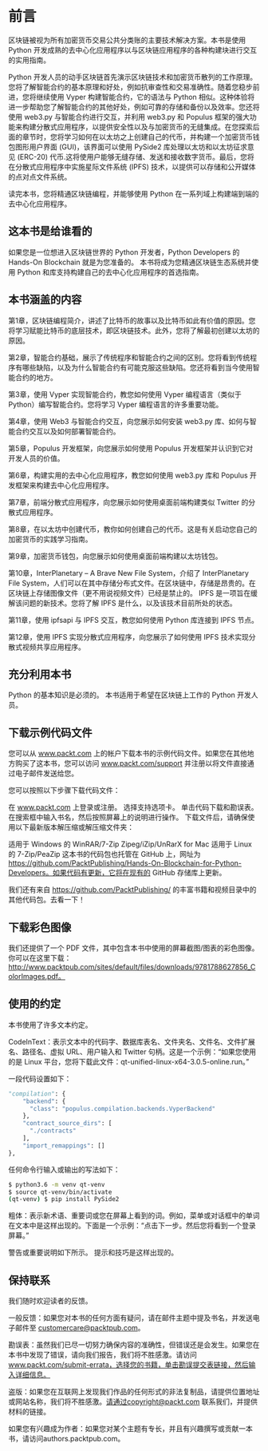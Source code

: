 # 前言

区块链被视为所有加密货币交易公共分类账的主要技术解决方案。本书是使用 Python 开发成熟的去中心化应用程序以与区块链应用程序的各种构建块进行交互的实用指南。

Python 开发人员的动手区块链首先演示区块链技术和加密货币散列的工作原理。您将了解智能合约的基本原理和好处，例如抗审查性和交易准确性。随着您稳步前进，您将继续使用 Vyper 构建智能合约，它的语法与 Python 相似。这种体验将进一步帮助您了解智能合约的其他好处，例如可靠的存储和备份以及效率。您还将使用 web3.py 与智能合约进行交互，并利用 web3.py 和 Populus 框架的强大功能来构建分散式应用程序，以提供安全性以及与加密货币的无缝集成。在您探索后面的章节时，您将学习如何在以太坊之上创建自己的代币，并构建一个加密货币钱包图形用户界面 (GUI)，该界面可以使用 PySide2 库处理以太坊和以太坊征求意见 (ERC-20) 代币.这将使用户能够无缝存储、发送和接收数字货币。最后，您将在分散式应用程序中实施星际文件系统 (IPFS) 技术，以提供可以存储和公开媒体的点对点文件系统。

读完本书，您将精通区块链编程，并能够使用 Python 在一系列域上构建端到端的去中心化应用程序。

## 这本书是给谁看的

如果您是一位想进入区块链世界的 Python 开发者，Python Developers 的 Hands-On Blockchain 就是为您准备的。 本书将成为您精通区块链生态系统并使用 Python 和库支持构建自己的去中心化应用程序的首选指南。

## 本书涵盖的内容

第1章，区块链编程简介，讲述了比特币的故事以及比特币如此有价值的原因。您将学习赋能比特币的底层技术，即区块链技术。此外，您将了解最初创建以太坊的原因。

第2章，智能合约基础，展示了传统程序和智能合约之间的区别。您将看到传统程序有哪些缺陷，以及为什么智能合约有可能克服这些缺陷。您还将看到当今使用智能合约的地方。

第3章，使用 Vyper 实现智能合约，教您如何使用 Vyper 编程语言（类似于 Python）编写智能合约。您将学习 Vyper 编程语言的许多重要功能。

第4章，使用 Web3 与智能合约交互，向您展示如何安装 web3.py 库、如何与智能合约交互以及如何部署智能合约。

第5章，Populus 开发框架，向您展示如何使用 Populus 开发框架并认识到它对开发人员的价值。

第6章，构建实用的去中心化应用程序，教您如何使用 web3.py 库和 Populus 开发框架来构建去中心化应用程序。

第7章，前端分散式应用程序，向您展示如何使用桌面前端构建类似 Twitter 的分散式应用程序。

第8章，在以太坊中创建代币，教你如何创建自己的代币。这是有关启动您自己的加密货币的实践学习指南。

第9章，加密货币钱包，向您展示如何使用桌面前端构建以太坊钱包。

第10章，InterPlanetary – A Brave New File System，介绍了 InterPlanetary File System，人们可以在其中存储分布式文件。在区块链中，存储是昂贵的。在区块链上存储图像文件（更不用说视频文件）已经是禁止的。 IPFS 是一项旨在缓解该问题的新技术。您将了解 IPFS 是什么，以及该技术目前所处的状态。

第11章，使用 ipfsapi 与 IPFS 交互，教您如何使用 Python 库连接到 IPFS 节点。

第12章，使用 IPFS 实现分散式应用程序，向您展示了如何使用 IPFS 技术实现分散式视频共享应用程序。

## 充分利用本书

Python 的基本知识是必须的。 本书适用于希望在区块链上工作的 Python 开发人员。

## 下载示例代码文件

您可以从 www.packt.com 上的帐户下载本书的示例代码文件。如果您在其他地方购买了这本书，您可以访问 www.packt.com/support 并注册以将文件直接通过电子邮件发送给您。

您可以按照以下步骤下载代码文件：

在 www.packt.com 上登录或注册。
选择支持选项卡。
单击代码下载和勘误表。
在搜索框中输入书名，然后按照屏幕上的说明进行操作。
下载文件后，请确保使用以下最新版本解压缩或解压缩文件夹：

适用于 Windows 的 WinRAR/7-Zip
Zipeg/iZip/UnRarX for Mac
适用于 Linux 的 7-Zip/PeaZip
这本书的代码包也托管在 GitHub 上，网址为 https://github.com/PacktPublishing/Hands-On-Blockchain-for-Python-Developers。如果代码有更新，它将在现有的 GitHub 存储库上更新。

我们还有来自 https://github.com/PacktPublishing/ 的丰富书籍和视频目录中的其他代码包。去看一下！

## 下载彩色图像

我们还提供了一个 PDF 文件，其中包含本书中使用的屏幕截图/图表的彩色图像。 你可以在这里下载：http://www.packtpub.com/sites/default/files/downloads/9781788627856_ColorImages.pdf。

## 使用的约定

本书使用了许多文本约定。

CodeInText：表示文本中的代码字、数据库表名、文件夹名、文件名、文件扩展名、路径名、虚拟 URL、用户输入和 Twitter 句柄。这是一个示例：“如果您使用的是 Linux 平台，您将下载此文件：qt-unified-linux-x64-3.0.5-online.run。”

一段代码设置如下：

```python
"compilation": {
    "backend": {
      "class": "populus.compilation.backends.VyperBackend"
    },
    "contract_source_dirs": [
      "./contracts"
    ],
    "import_remappings": []
},
```

任何命令行输入或输出的写法如下：

```sh
$ python3.6 -m venv qt-venv
$ source qt-venv/bin/activate
(qt-venv) $ pip install PySide2
```

粗体：表示新术语、重要词或您在屏幕上看到的词。例如，菜单或对话框中的单词在文本中是这样出现的。下面是一个示例：“点击下一步。然后您将看到一个登录屏幕。”

警告或重要说明如下所示。
提示和技巧是这样出现的。

## 保持联系

我们随时欢迎读者的反馈。

一般反馈：如果您对本书的任何方面有疑问，请在邮件主题中提及书名，并发送电子邮件至 customercare@packtpub.com。

勘误表：虽然我们已尽一切努力确保内容的准确性，但错误还是会发生。如果您在本书中发现了错误，请向我们报告，我们将不胜感激。请访问 www.packt.com/submit-errata，选择您的书籍，单击勘误提交表链接，然后输入详细信息。

盗版：如果您在互联网上发现我们作品的任何形式的非法复制品，请提供位置地址或网站名称，我们将不胜感激。请通过copyright@packt.com 联系我们，并提供材料的链接。

如果您有兴趣成为作者：如果您对某个主题有专长，并且有兴趣撰写或贡献一本书，请访问authors.packtpub.com。